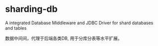 # sharding-db
A integrated Database Middleware and JDBC Driver for shard databases and tables
 
 
数据中间间，代理于后端各类DB,   用于分库分表等水平扩展。
